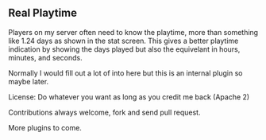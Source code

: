 ## Real Playtime

Players on my server often need to know the playtime, more than something like
1.24 days as shown in the stat screen. This gives a better playtime indication
by showing the days played but also the equivelant in hours, minutes, and
seconds.

Normally I would fill out a lot of into here but this is an internal plugin
so maybe later.

License: Do whatever you want as long as you credit me back (Apache 2)

Contributions always welcome, fork and send pull request.

More plugins to come.
